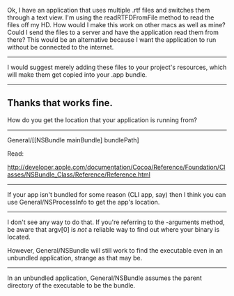 Ok, I have an application that uses multiple .rtf files and switches them through a text view.  I'm using the readRTFDFromFile method to read the files off my HD.  How would I make this work on other macs as well as mine?  Could I send the files to a server and have the application read them from there?  This would be an alternative because I want the application to run without be connected to the internet.

----
I would suggest merely adding these files to your project's resources, which will make them get copied into your .app bundle.

----
Thanks that works fine.
----
How do you get the location that your application is running from?

----

General/[[NSBundle mainBundle] bundlePath]

Read: 

http://developer.apple.com/documentation/Cocoa/Reference/Foundation/Classes/NSBundle_Class/Reference/Reference.html

----

If your app isn't bundled for some reason (CLI app, say) then I think you can use General/NSProcessInfo to get the app's location.

----
I don't see any way to do that. If you're referring to the     -arguments method, be aware that     argv[0] is *not* a reliable way to find out where your binary is located.

However, General/NSBundle will still work to find the executable even in an unbundled application, strange as that may be.

----

In an unbundled application, General/NSBundle assumes the parent directory of the executable to be the bundle.